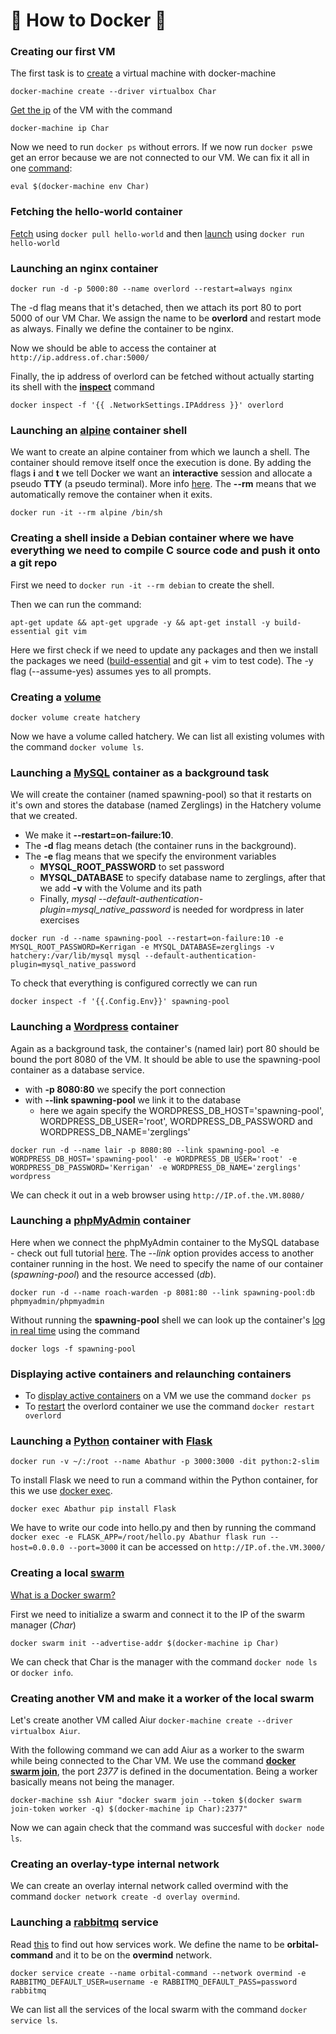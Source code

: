 # 🐳 How to Docker 🐳

### Creating our first VM

The first task is to [create](https://docs.docker.com/machine/reference/create/) a virtual machine with docker-machine

`docker-machine create --driver virtualbox Char`

[Get the ip](https://docs.docker.com/machine/reference/ip/) of the VM with the command

`docker-machine ip Char`

Now we need to run `docker ps` without errors. If we now run `docker ps`we get an error because we are not connected to our VM. We can fix it all in one [command](https://docs.docker.com/v17.09/machine/reference/env/):

`eval $(docker-machine env Char)`

### Fetching the hello-world container

[Fetch](https://docs.docker.com/engine/reference/commandline/pull/) using `docker pull hello-world` and then [launch](https://docs.docker.com/engine/reference/run/) using `docker run hello-world`

### Launching an nginx container

`docker run -d -p 5000:80 --name overlord --restart=always nginx`

The -d flag means that it's detached, then we attach its port 80 to port 5000 of our VM Char. We assign the name to be __overlord__ and restart mode as always. Finally we define the container to be nginx.

Now we should be able to access the container at `http://ip.address.of.char:5000/`

Finally, the ip address of overlord can be fetched without actually starting its shell with the [__inspect__](https://docs.docker.com/engine/reference/commandline/inspect/) command

`docker inspect -f '{{ .NetworkSettings.IPAddress }}' overlord`

### Launching an [alpine](https://hub.docker.com/_/alpine) container shell

We want to create an alpine container from which we launch a shell. The container should remove itself once the execution is done. By adding the flags __i__ and __t__ we tell Docker we want an __interactive__ session and allocate a pseudo __TTY__ (a pseudo terminal). More info [here](https://stackoverflow.com/questions/35689628/starting-a-shell-in-the-docker-alpine-container#%20alpine-container/43564198#43564198). The __--rm__ means that we automatically remove the container when it exits.

`docker run -it --rm alpine /bin/sh`

### Creating a shell inside a Debian container where we have everything we need to compile C source code and push it onto a git repo

First we need to `docker run -it --rm debian` to create the shell.

Then we can run the command:

```
apt-get update && apt-get upgrade -y && apt-get install -y build-essential git vim
```
Here we first check if we need to update any packages and then we install the packages we need ([build-essential](https://packages.ubuntu.com/xenial/build-essential) and git + vim to test code). The -y flag (--assume-yes) assumes yes to all prompts.

### Creating a [volume](https://docs.docker.com/storage/volumes/)

`docker volume create hatchery`

Now we have a volume called hatchery. We can list all existing volumes with the command `docker volume ls`.

### Launching a [MySQL](https://hub.docker.com/_/mysql) container as a background task

We will create the container (named spawning-pool) so that it restarts on it's own and stores the database (named Zerglings) in the Hatchery volume that we created.

- We make it __--restart=on-failure:10__.
- The __-d__ flag means detach (the container runs in the background).
- The __-e__ flag means that we specify the environment variables
  - __MYSQL_ROOT_PASSWORD__ to set password
  - __MYSQL_DATABASE__ to specify database name to zerglings, after that we add __-v__ with the Volume and its path
  - Finally, *mysql --default-authentication-plugin=mysql_native_password* is needed for wordpress in later exercises
  
```
docker run -d --name spawning-pool --restart=on-failure:10 -e MYSQL_ROOT_PASSWORD=Kerrigan -e MYSQL_DATABASE=zerglings -v hatchery:/var/lib/mysql mysql --default-authentication-plugin=mysql_native_password
```
To check that everything is configured correctly we can run
```
docker inspect -f '{{.Config.Env}}' spawning-pool
```
### Launching a [Wordpress](https://hub.docker.com/_/wordpress) container

Again as a background task, the container's (named lair) port 80 should be bound the port 8080 of the VM. It should be able to use the spawning-pool container as a database service.

- with __-p 8080:80__ we specify the port connection
- with __--link spawning-pool__ we link it to the database
  - here we again specify the WORDPRESS_DB_HOST='spawning-pool', WORDPRESS_DB_USER='root', WORDPRESS_DB_PASSWORD and WORDPRESS_DB_NAME='zerglings'
  
```
docker run -d --name lair -p 8080:80 --link spawning-pool -e WORDPRESS_DB_HOST='spawning-pool' -e WORDPRESS_DB_USER='root' -e WORDPRESS_DB_PASSWORD='Kerrigan' -e WORDPRESS_DB_NAME='zerglings' wordpress
```
We can check it out in a web browser using `http://IP.of.the.VM.8080/`

### Launching a [phpMyAdmin](https://hub.docker.com/r/phpmyadmin/phpmyadmin/) container

Here when we connect the phpMyAdmin container to the MySQL database - check out full tutorial [here](https://medium.com/@migueldoctor/run-mysql-phpmyadmin-locally-in-3-steps-using-docker-74eb735fa1fc). The *--link* option provides access to another container running in the host. We need to specify the name of our container (*spawning-pool*) and the resource accessed (*db*).
```
docker run -d --name roach-warden -p 8081:80 --link spawning-pool:db phpmyadmin/phpmyadmin
```
Without running the __spawning-pool__ shell we can look up the container's [log in real time](https://success.mirantis.com/article/view-realtime-container-logging) using the command
```
docker logs -f spawning-pool
```

### Displaying active containers and relaunching containers

- To [display active containers](https://docs.docker.com/engine/reference/commandline/ps/) on a VM we use the command `docker ps`
- To [restart](https://docs.docker.com/engine/reference/commandline/restart/) the overlord container we use the command `docker restart overlord`

### Launching a [Python](https://hub.docker.com/_/python) container with [Flask](https://palletsprojects.com/p/flask/)

`docker run -v ~/:/root --name Abathur -p 3000:3000 -dit python:2-slim`

To install Flask we need to run a command within the Python container, for this we use [docker exec](https://docs.docker.com/engine/reference/commandline/exec/).

`docker exec Abathur pip install Flask`

We have to write our code into hello.py and then by running the command
`docker exec -e FLASK_APP=/root/hello.py Abathur flask run --host=0.0.0.0 --port=3000`
it can be accessed on `http://IP.of.the.VM.3000/`

### Creating a local [swarm](https://docs.docker.com/engine/swarm/admin_guide/)

[What is a Docker swarm?](https://www.sumologic.com/glossary/docker-swarm/)

First we need to initialize a swarm and connect it to the IP of the swarm manager (*Char*)

```
docker swarm init --advertise-addr $(docker-machine ip Char)
```
We can check that Char is the manager with the command `docker node ls` or `docker info`.

### Creating another VM and make it a worker of the local swarm

Let's create another VM called Aiur `docker-machine create --driver virtualbox Aiur`.

With the following command we can add Aiur as a worker to the swarm while being connected to the Char VM. We use the command [__docker swarm join__](https://docs.docker.com/engine/reference/commandline/swarm_join/), the port *2377* is defined in the documentation. Being a worker basically means not being the manager.

```
docker-machine ssh Aiur "docker swarm join --token $(docker swarm join-token worker -q) $(docker-machine ip Char):2377"
```
Now we can again check that the command was succesful with `docker node ls`.

### Creating an overlay-type internal network

We can create an overlay internal network called overmind with the command `docker network create -d overlay overmind`.

### Launching a [rabbitmq](https://hub.docker.com/_/rabbitmq) service

Read [this](https://docs.docker.com/engine/swarm/how-swarm-mode-works/services/) to find out how services work. We define the name to be __orbital-command__ and it to be on the __overmind__ network.

```
docker service create --name orbital-command --network overmind -e RABBITMQ_DEFAULT_USER=username -e RABBITMQ_DEFAULT_PASS=password rabbitmq
```
We can list all the services of the local swarm with the command `docker service ls`.
